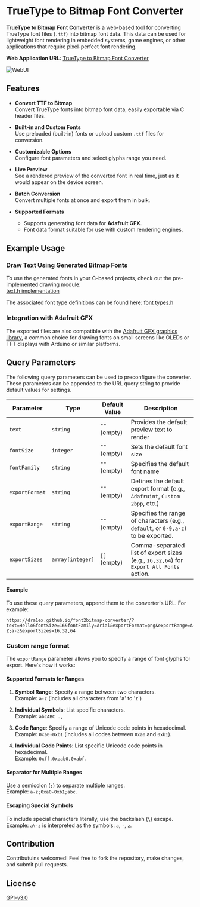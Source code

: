 # TrueType to Bitmap Font Converter

**TrueType to Bitmap Font Converter** is a web-based tool for converting TrueType font files (`.ttf`) into bitmap font data. This data can be used for lightweight font rendering in embedded systems, game engines, or other applications that require pixel-perfect font rendering.

**Web Application URL:** [TrueType to Bitmap Font Converter](https://dra1ex.github.io/font2bitmap-converter/)

<img max-width="1000" alt="WebUI" src="https://github.com/user-attachments/assets/30f127c1-40e4-4c1b-92f7-384c7096621b" />

## Features

- **Convert TTF to Bitmap**  
  Convert TrueType fonts into bitmap font data, easily exportable via C header files.

- **Built-in and Custom Fonts**  
  Use preloaded (built-in) fonts or upload custom `.ttf` files for conversion.

- **Customizable Options**  
  Configure font parameters and select glyphs range you need.

- **Live Preview**  
  See a rendered preview of the converted font in real time, just as it would appear on the device screen.

- **Batch Conversion**  
  Convert multiple fonts at once and export them in bulk.

- **Supported Formats**  
  - Supports generating font data for **Adafruit GFX**.  
  - Font data format suitable for use with custom rendering engines.


## Example Usage

### Draw Text Using Generated Bitmap Fonts

To use the generated fonts in your C-based projects, check out the pre-implemented drawing module:  
[text.h implementation](https://github.com/DrA1ex/ff5m/blob/dev/.bin/src/common/text.h)

The associated font type definitions can be found here:
[font types.h](https://github.com/DrA1ex/ff5m/blob/dev/.bin/src/common/fonts/types.h)

### Integration with Adafruit GFX

The exported files are also compatible with the [Adafruit GFX graphics library](https://learn.adafruit.com/adafruit-gfx-graphics-library/overview), a common choice for drawing fonts on small screens like OLEDs or TFT displays with Arduino or similar platforms.


## Query Parameters

The following query parameters can be used to preconfigure the converter. These parameters can be appended to the URL query string to provide default values for settings.

| Parameter         | Type              | Default Value   | Description                                                                 |
|-------------------|-------------------|-----------------|-----------------------------------------------------------------------------|
| `text`           | `string`          | `""` (empty)    | Provides the default preview text to render                  |
| `fontSize`       | `integer`         | `""` (empty)    | Sets the default font size |
| `fontFamily`     | `string`          | `""` (empty)    | Specifies the default font name                |
| `exportFormat`   | `string`          | `""` (empty)    | Defines the default export format (e.g., `Adafruint`, `Custom 2bpp`, etc.)              |
| `exportRange`    | `string`          | `""` (empty)    | Specifies the range of characters (e.g., `default`, or `0-9,a-z`) to be exported. |
| `exportSizes`    | `array[integer]`  | `[]` (empty)    | Comma-separated list of export sizes (e.g., `16,32,64`) for `Export All Fonts` action. |

#### Example
To use these query parameters, append them to the converter's URL. For example:

```
https://dra1ex.github.io/font2bitmap-converter/?text=Hello&fontSize=16&fontFamily=Arial&exportFormat=png&exportRange=A-Z;a-z&exportSizes=16,32,64
```

### Custom range format

The `exportRange` parameter allows you to specify a range of font glyphs for export. Here's how it works:

#### Supported Formats for Ranges
1. **Symbol Range**: Specify a range between two characters.  
   Example: `a-z` (includes all characters from 'a' to 'z')

2. **Individual Symbols**: List specific characters.  
   Example: `abcABC .,`

3. **Code Range**: Specify a range of Unicode code points in hexadecimal.  
   Example: `0xa0-0xb1` (includes all codes between `0xa0` and `0xb1`).

4. **Individual Code Points**: List specific Unicode code points in hexadecimal.  
   Example: `0xff,0xaab0,0xabf`.

#### Separator for Multiple Ranges
Use a semicolon (`;`) to separate multiple ranges.  
Example: `a-z;0xa0-0xb1;abc`.

#### Escaping Special Symbols
To include special characters literally, use the backslash (`\`) escape.  
Example: `a\-z` is interpreted as the symbols: `a`, `-`, `z`.

## Contribution

Contributuins welcomed! Feel free to fork the repository, make changes, and submit pull requests.

## License

[GPl-v3.0](LICENSE)
